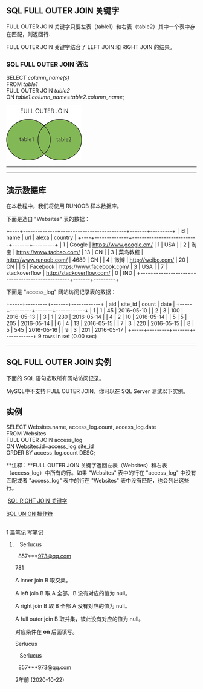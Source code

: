 ## SQL FULL OUTER JOIN 关键字

FULL OUTER JOIN 关键字只要左表（table1）和右表（table2）其中一个表中存在匹配，则返回行.

FULL OUTER JOIN 关键字结合了 LEFT JOIN 和 RIGHT JOIN 的结果。

### SQL FULL OUTER JOIN 语法

SELECT _column_name(s)_  
FROM _table1_  
FULL OUTER JOIN _table2_  
ON _table1.column_name_=_table2.column_name_;

![SQL FULL OUTER JOIN](media/SQL_FULL_OUTER_JOIN.gif)

---

---

## 演示数据库

在本教程中，我们将使用 RUNOOB 样本数据库。

下面是选自 "Websites" 表的数据：

+----+--------------+---------------------------+-------+---------+
| id | name         | url                       | alexa | country |
+----+--------------+---------------------------+-------+---------+
| 1  | Google       | https://www.google.cm/    | 1     | USA     |
| 2  | 淘宝          | https://www.taobao.com/   | 13    | CN      |
| 3  | 菜鸟教程      | http://www.runoob.com/    | 4689  | CN      |
| 4  | 微博          | http://weibo.com/         | 20    | CN      |
| 5  | Facebook     | https://www.facebook.com/ | 3     | USA     |
| 7  | stackoverflow | http://stackoverflow.com/ |   0 | IND     |
+----+---------------+---------------------------+-------+---------+

下面是 "access_log" 网站访问记录表的数据：

+-----+---------+-------+------------+
| aid | site_id | count | date       |
+-----+---------+-------+------------+
|   1 |       1 |    45 | 2016-05-10 |
|   2 |       3 |   100 | 2016-05-13 |
|   3 |       1 |   230 | 2016-05-14 |
|   4 |       2 |    10 | 2016-05-14 |
|   5 |       5 |   205 | 2016-05-14 |
|   6 |       4 |    13 | 2016-05-15 |
|   7 |       3 |   220 | 2016-05-15 |
|   8 |       5 |   545 | 2016-05-16 |
|   9 |       3 |   201 | 2016-05-17 |
+-----+---------+-------+------------+
9 rows in set (0.00 sec)

---

## SQL FULL OUTER JOIN 实例

下面的 SQL 语句选取所有网站访问记录。

MySQL中不支持 FULL OUTER JOIN，你可以在 SQL Server 测试以下实例。

## 实例

SELECT Websites.name, access_log.count, access_log.date  
FROM Websites  
FULL OUTER JOIN access_log  
ON Websites.id=access_log.site_id  
ORDER BY access_log.count DESC;

**注释：**FULL OUTER JOIN 关键字返回左表（Websites）和右表（access_log）中所有的行。如果 "Websites" 表中的行在 "access_log" 中没有匹配或者 "access_log" 表中的行在 "Websites" 表中没有匹配，也会列出这些行。

[](https://www.runoob.com/sql/sql-join-right.html) [SQL RIGHT JOIN 关键字](https://www.runoob.com/sql/sql-join-right.html "SQL RIGHT JOIN 关键字")

[SQL UNION 操作符](https://www.runoob.com/sql/sql-union.html "SQL UNION 操作符") [](https://www.runoob.com/sql/sql-union.html)

## 

1 篇笔记 写笔记

1.     Serlucus
    
      857***973@qq.com
    
    781
    
    A inner join B 取交集。
    
    A left join B 取 A 全部，B 没有对应的值为 null。
    
    A right join B 取 B 全部 A 没有对应的值为 null。
    
    A full outer join B 取并集，彼此没有对应的值为 null。
    
    对应条件在 **on** 后面填写。
    
    Serlucus
    
       Serlucus
    
      857***973@qq.com
    
    2年前 (2020-10-22)